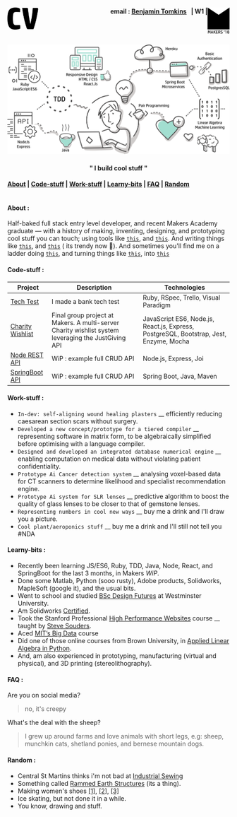 <h1><a name="cv"><img align="left" src="./images/CV-3.svg" height="50"/></a><a href="https://makers.tech/"><img align="right" src="./images/logo-makers.svg" width="50"/></a></h1>
<h4 align="right">email&nbsp;:&nbsp;<a href="mailto:bentomkins@gmail.com">Benjamin Tomkins</a>&nbsp;&nbsp;&nbsp;| W1 |</h4>
<br><br>
<p align="center" ><a name="journey"><img src="./images/makers_journey.svg" width="700"/></a></p>
<h4 align="center">" I build cool stuff "<h4>

[About](#About) | [Code-stuff](#Projects) | [Work-stuff](#Synopsis) | [Learny-bits](#Learny-bits) | [FAQ](#FAQ) | [Random](#Random)
<br><br>
#### <a name="About"></a>About :

Half-baked full stack entry level developer, and recent Makers Academy graduate — with a history of making, inventing, designing, and prototyping cool stuff you can touch; using tools like <a href="https://uk.mathworks.com/products/matlab.html">`this`</a>, and <a href="https://www.solidworks.com/category/3d-cad">`this`</a>. And writing things like <a href="https://patentimages.storage.googleapis.com/5a/83/c8/eb2fdf603fb63d/US20070288410A1.pdf">`this`</a>, and <a href="https://patentimages.storage.googleapis.com/41/67/07/4e40fcfb69e406/US7340060.pdf">`this`</a> ( its trendy now 🤷). And sometimes you'll find me on a ladder doing <a href="https://github.com/Benjamin-Tomkins/CV/blob/master/images/plastering_1.jpg">`this`</a>, and turning things like <a href="https://github.com/Benjamin-Tomkins/CV/blob/master/images/building_1.jpg">`this`</a>, into <a href="https://github.com/Benjamin-Tomkins/CV/blob/master/images/building_2.jpg">`this`</a>

#### <a name="Projects"></a>Code-stuff :

| Project   | Description | Technologies |
|---        |---         |---           |
| [Tech Test](https://github.com/Benjamin-Tomkins/Bank-tech-test) | I made a bank tech test | Ruby, RSpec, Trello, Visual Paradigm |
|[Charity Wishlist](https://github.com/Benjamin-Tomkins/charity-wishlist)| Final group project at Makers. A multi-server Charity wishlist system leveraging the JustGiving API| JavaScript ES6, Node.js, React.js, Express, PostgreSQL, Bootstrap, Jest, Enzyme, Mocha |
| [Node REST API](https://github.com/Benjamin-Tomkins/express-rest-controller) | WiP : example full CRUD API | Node.js, Express, Joi |
| [SpringBoot API](https://github.com/Benjamin-Tomkins/springboot_challenge) | WiP : example full CRUD API | Spring Boot, Java, Maven |

#### <a name="Synopsis"></a>Work-stuff :

+ `In-dev: self-aligning wound healing plasters` __ efficiently reducing caesarean section scars without surgery.
+ `Developed a new concept/prototype for a tiered compiler` __ representing software in matrix form, to be algebraically simplified before optimising with a language compiler.
+ `Designed and developed an integrated database numerical engine` __ enabling computation on medical data without violating patient confidentiality.
+ `Prototype Ai Cancer detection system` __ analysing voxel-based data for CT scanners to determine likelihood and specialist recommendation engine.
+ `Prototype Ai system for SLR lenses` __ predictive algorithm to boost the quality of glass lenses to be closer to that of gemstone lenses.
+ `Representing numbers in cool new ways` __ buy me a drink and I'll draw you a picture.
+ `Cool plant/aeroponics stuff` __ buy me a drink and I'll still not tell you #NDA

#### <a name="Learny-bits"></a>Learny-bits :
+ Recently been learning JS/ES6, Ruby, TDD, Java, Node, React, and SpringBoot for the last 3 months, in Makers *WiP*.
+ Done some Matlab, Python (sooo rusty), Adobe products, Solidworks, MapleSoft (google it), and the usual bits.
+ Went to school and studied <a href="https://github.com/Benjamin-Tomkins/CV/blob/master/images/degree.jpg">BSc Design Futures</a> at Westminster University.
+ Am Solidworks <a href="https://github.com/Benjamin-Tomkins/CV/blob/master/images/solidworks.png">Certified</a>.
+ Took the Stanford Professional <a href="https://github.com/Benjamin-Tomkins/CV/blob/master/images/stanford.jpg">High Performance Websites</a> course __ taught by <a href="https://stevesouders.com/about.php">Steve Souders</a>.
+ Aced <a href="https://github.com/Benjamin-Tomkins/CV/blob/master/images/big_data.png">MIT’s Big Data</a> course
+ Did one of those online courses from Brown University, in <a href="https://github.com/Benjamin-Tomkins/CV/blob/master/images/linear_algebra.png">Applied Linear Algebra in Python</a>.
+ And, am also experienced in prototyping, manufacturing (virtual and physical), and 3D printing (stereolithography).

#### <a name="FAQ"></a>FAQ :
Are you on social media?
> no, it's creepy

What's the deal with the sheep?
> I grew up around farms and love animals with short legs, e.g: sheep, munchkin cats, shetland ponies, and bernese mountain dogs.

#### <a name="Random"></a>Random :
+ Central St Martins thinks i'm not bad at <a href="https://github.com/Benjamin-Tomkins/CV/blob/master/images/sewing.jpg">Industrial Sewing</a>
+ Something called <a href="https://www.google.co.uk/search?q=rammed+earth+wall&source=lnms&tbm=isch&sa=X&ved=0ahUKEwifp7CPmt3cAhWpBcAKHQr8DlYQ_AUICigB&biw=1280&bih=703">Rammed Earth Structures</a> (its a thing).
+ Making women's shoes <a href="https://github.com/Benjamin-Tomkins/CV/blob/master/images/shoes_1.jpg">[1]</a>, <a href="https://github.com/Benjamin-Tomkins/CV/blob/master/images/shoes_2.jpg">[2]</a>, <a href="https://github.com/Benjamin-Tomkins/CV/blob/master/images/shoes_3.jpg">[3]</a>
+ Ice skating, but not done it in a while.
+ You know, drawing and stuff.

